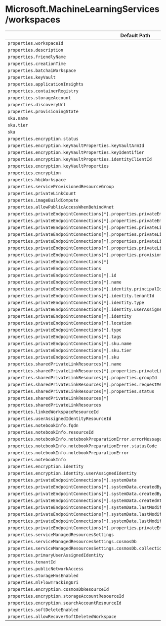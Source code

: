 # Microsoft.MachineLearningServices/workspaces

| Default Path | Alias |
|---|---|
| `properties.workspaceId` | `Microsoft.MachineLearningServices/workspaces/workspaceId` |
| `properties.description` | `Microsoft.MachineLearningServices/workspaces/description` |
| `properties.friendlyName` | `Microsoft.MachineLearningServices/workspaces/friendlyName` |
| `properties.creationTime` | `Microsoft.MachineLearningServices/workspaces/creationTime` |
| `properties.batchaiWorkspace` | `Microsoft.MachineLearningServices/workspaces/batchaiWorkspace` |
| `properties.keyVault` | `Microsoft.MachineLearningServices/workspaces/keyVault` |
| `properties.applicationInsights` | `Microsoft.MachineLearningServices/workspaces/applicationInsights` |
| `properties.containerRegistry` | `Microsoft.MachineLearningServices/workspaces/containerRegistry` |
| `properties.storageAccount` | `Microsoft.MachineLearningServices/workspaces/storageAccount` |
| `properties.discoveryUrl` | `Microsoft.MachineLearningServices/workspaces/discoveryUrl` |
| `properties.provisioningState` | `Microsoft.MachineLearningServices/workspaces/provisioningState` |
| `sku.name` | `Microsoft.MachineLearningServices/workspaces/sku.name` |
| `sku.tier` | `Microsoft.MachineLearningServices/workspaces/sku.tier` |
| `sku` | `Microsoft.MachineLearningServices/workspaces/sku` |
| `properties.encryption.status` | `Microsoft.MachineLearningServices/workspaces/encryption.status` |
| `properties.encryption.keyVaultProperties.keyVaultArmId` | `Microsoft.MachineLearningServices/workspaces/encryption.keyVaultProperties.keyVaultArmId` |
| `properties.encryption.keyVaultProperties.keyIdentifier` | `Microsoft.MachineLearningServices/workspaces/encryption.keyVaultProperties.keyIdentifier` |
| `properties.encryption.keyVaultProperties.identityClientId` | `Microsoft.MachineLearningServices/workspaces/encryption.keyVaultProperties.identityClientId` |
| `properties.encryption.keyVaultProperties` | `Microsoft.MachineLearningServices/workspaces/encryption.keyVaultProperties` |
| `properties.encryption` | `Microsoft.MachineLearningServices/workspaces/encryption` |
| `properties.hbiWorkspace` | `Microsoft.MachineLearningServices/workspaces/hbiWorkspace` |
| `properties.serviceProvisionedResourceGroup` | `Microsoft.MachineLearningServices/workspaces/serviceProvisionedResourceGroup` |
| `properties.privateLinkCount` | `Microsoft.MachineLearningServices/workspaces/privateLinkCount` |
| `properties.imageBuildCompute` | `Microsoft.MachineLearningServices/workspaces/imageBuildCompute` |
| `properties.allowPublicAccessWhenBehindVnet` | `Microsoft.MachineLearningServices/workspaces/allowPublicAccessWhenBehindVnet` |
| `properties.privateEndpointConnections[*].properties.privateEndpoint.id` | `Microsoft.MachineLearningServices/workspaces/privateEndpointConnections[*].privateEndpoint.id` |
| `properties.privateEndpointConnections[*].properties.privateEndpoint` | `Microsoft.MachineLearningServices/workspaces/privateEndpointConnections[*].privateEndpoint` |
| `properties.privateEndpointConnections[*].properties.privateLinkServiceConnectionState.status` | `Microsoft.MachineLearningServices/workspaces/privateEndpointConnections[*].privateLinkServiceConnectionState.status` |
| `properties.privateEndpointConnections[*].properties.privateLinkServiceConnectionState.description` | `Microsoft.MachineLearningServices/workspaces/privateEndpointConnections[*].privateLinkServiceConnectionState.description` |
| `properties.privateEndpointConnections[*].properties.privateLinkServiceConnectionState.actionsRequired` | `Microsoft.MachineLearningServices/workspaces/privateEndpointConnections[*].privateLinkServiceConnectionState.actionsRequired` |
| `properties.privateEndpointConnections[*].properties.privateLinkServiceConnectionState` | `Microsoft.MachineLearningServices/workspaces/privateEndpointConnections[*].privateLinkServiceConnectionState` |
| `properties.privateEndpointConnections[*].properties.provisioningState` | `Microsoft.MachineLearningServices/workspaces/privateEndpointConnections[*].provisioningState` |
| `properties.privateEndpointConnections[*]` | `Microsoft.MachineLearningServices/workspaces/privateEndpointConnections[*]` |
| `properties.privateEndpointConnections` | `Microsoft.MachineLearningServices/workspaces/privateEndpointConnections` |
| `properties.privateEndpointConnections[*].id` | `Microsoft.MachineLearningServices/workspaces/privateEndpointConnections[*].id` |
| `properties.privateEndpointConnections[*].name` | `Microsoft.MachineLearningServices/workspaces/privateEndpointConnections[*].name` |
| `properties.privateEndpointConnections[*].identity.principalId` | `Microsoft.MachineLearningServices/workspaces/privateEndpointConnections[*].identity.principalId` |
| `properties.privateEndpointConnections[*].identity.tenantId` | `Microsoft.MachineLearningServices/workspaces/privateEndpointConnections[*].identity.tenantId` |
| `properties.privateEndpointConnections[*].identity.type` | `Microsoft.MachineLearningServices/workspaces/privateEndpointConnections[*].identity.type` |
| `properties.privateEndpointConnections[*].identity.userAssignedIdentities` | `Microsoft.MachineLearningServices/workspaces/privateEndpointConnections[*].identity.userAssignedIdentities` |
| `properties.privateEndpointConnections[*].identity` | `Microsoft.MachineLearningServices/workspaces/privateEndpointConnections[*].identity` |
| `properties.privateEndpointConnections[*].location` | `Microsoft.MachineLearningServices/workspaces/privateEndpointConnections[*].location` |
| `properties.privateEndpointConnections[*].type` | `Microsoft.MachineLearningServices/workspaces/privateEndpointConnections[*].type` |
| `properties.privateEndpointConnections[*].tags` | `Microsoft.MachineLearningServices/workspaces/privateEndpointConnections[*].tags` |
| `properties.privateEndpointConnections[*].sku.name` | `Microsoft.MachineLearningServices/workspaces/privateEndpointConnections[*].sku.name` |
| `properties.privateEndpointConnections[*].sku.tier` | `Microsoft.MachineLearningServices/workspaces/privateEndpointConnections[*].sku.tier` |
| `properties.privateEndpointConnections[*].sku` | `Microsoft.MachineLearningServices/workspaces/privateEndpointConnections[*].sku` |
| `properties.sharedPrivateLinkResources[*].name` | `Microsoft.MachineLearningServices/workspaces/sharedPrivateLinkResources[*].name` |
| `properties.sharedPrivateLinkResources[*].properties.privateLinkResourceId` | `Microsoft.MachineLearningServices/workspaces/sharedPrivateLinkResources[*].privateLinkResourceId` |
| `properties.sharedPrivateLinkResources[*].properties.groupId` | `Microsoft.MachineLearningServices/workspaces/sharedPrivateLinkResources[*].groupId` |
| `properties.sharedPrivateLinkResources[*].properties.requestMessage` | `Microsoft.MachineLearningServices/workspaces/sharedPrivateLinkResources[*].requestMessage` |
| `properties.sharedPrivateLinkResources[*].properties.status` | `Microsoft.MachineLearningServices/workspaces/sharedPrivateLinkResources[*].status` |
| `properties.sharedPrivateLinkResources[*]` | `Microsoft.MachineLearningServices/workspaces/sharedPrivateLinkResources[*]` |
| `properties.sharedPrivateLinkResources` | `Microsoft.MachineLearningServices/workspaces/sharedPrivateLinkResources` |
| `properties.linkedWorkspaceResourceId` | `Microsoft.MachineLearningServices/workspaces/linkedWorkspaces.linkedWorkspaceResourceId` |
| `properties.userAssignedIdentityResourceId` | `Microsoft.MachineLearningServices/workspaces/linkedWorkspaces.userAssignedIdentityResourceId` |
| `properties.notebookInfo.fqdn` | `Microsoft.MachineLearningServices/workspaces/notebookInfo.fqdn` |
| `properties.notebookInfo.resourceId` | `Microsoft.MachineLearningServices/workspaces/notebookInfo.resourceId` |
| `properties.notebookInfo.notebookPreparationError.errorMessage` | `Microsoft.MachineLearningServices/workspaces/notebookInfo.notebookPreparationError.errorMessage` |
| `properties.notebookInfo.notebookPreparationError.statusCode` | `Microsoft.MachineLearningServices/workspaces/notebookInfo.notebookPreparationError.statusCode` |
| `properties.notebookInfo.notebookPreparationError` | `Microsoft.MachineLearningServices/workspaces/notebookInfo.notebookPreparationError` |
| `properties.notebookInfo` | `Microsoft.MachineLearningServices/workspaces/notebookInfo` |
| `properties.encryption.identity` | `Microsoft.MachineLearningServices/workspaces/encryption.identity` |
| `properties.encryption.identity.userAssignedIdentity` | `Microsoft.MachineLearningServices/workspaces/encryption.identity.userAssignedIdentity` |
| `properties.privateEndpointConnections[*].systemData` | `Microsoft.MachineLearningServices/workspaces/privateEndpointConnections[*].systemData` |
| `properties.privateEndpointConnections[*].systemData.createdBy` | `Microsoft.MachineLearningServices/workspaces/privateEndpointConnections[*].systemData.createdBy` |
| `properties.privateEndpointConnections[*].systemData.createdByType` | `Microsoft.MachineLearningServices/workspaces/privateEndpointConnections[*].systemData.createdByType` |
| `properties.privateEndpointConnections[*].systemData.createdAt` | `Microsoft.MachineLearningServices/workspaces/privateEndpointConnections[*].systemData.createdAt` |
| `properties.privateEndpointConnections[*].systemData.lastModifiedBy` | `Microsoft.MachineLearningServices/workspaces/privateEndpointConnections[*].systemData.lastModifiedBy` |
| `properties.privateEndpointConnections[*].systemData.lastModifiedByType` | `Microsoft.MachineLearningServices/workspaces/privateEndpointConnections[*].systemData.lastModifiedByType` |
| `properties.privateEndpointConnections[*].systemData.lastModifiedAt` | `Microsoft.MachineLearningServices/workspaces/privateEndpointConnections[*].systemData.lastModifiedAt` |
| `properties.privateEndpointConnections[*].properties.privateEndpoint.subnetArmId` | `Microsoft.MachineLearningServices/workspaces/privateEndpointConnections[*].privateEndpoint.subnetArmId` |
| `properties.serviceManagedResourcesSettings` | `Microsoft.MachineLearningServices/workspaces/serviceManagedResourcesSettings` |
| `properties.serviceManagedResourcesSettings.cosmosDb` | `Microsoft.MachineLearningServices/workspaces/serviceManagedResourcesSettings.cosmosDb` |
| `properties.serviceManagedResourcesSettings.cosmosDb.collectionsThroughput` | `Microsoft.MachineLearningServices/workspaces/serviceManagedResourcesSettings.cosmosDb.collectionsThroughput` |
| `properties.primaryUserAssignedIdentity` | `Microsoft.MachineLearningServices/workspaces/primaryUserAssignedIdentity` |
| `properties.tenantId` | `Microsoft.MachineLearningServices/workspaces/tenantId` |
| `properties.publicNetworkAccess` | `Microsoft.MachineLearningServices/workspaces/publicNetworkAccess` |
| `properties.storageHnsEnabled` | `Microsoft.MachineLearningServices/workspaces/storageHnsEnabled` |
| `properties.mlFlowTrackingUri` | `Microsoft.MachineLearningServices/workspaces/mlFlowTrackingUri` |
| `properties.encryption.cosmosDbResourceId` | `Microsoft.MachineLearningServices/workspaces/encryption.cosmosDbResourceId` |
| `properties.encryption.storageAccountResourceId` | `Microsoft.MachineLearningServices/workspaces/encryption.storageAccountResourceId` |
| `properties.encryption.searchAccountResourceId` | `Microsoft.MachineLearningServices/workspaces/encryption.searchAccountResourceId` |
| `properties.softDeleteEnabled` | `Microsoft.MachineLearningServices/workspaces/softDeleteEnabled` |
| `properties.allowRecoverSoftDeletedWorkspace` | `Microsoft.MachineLearningServices/workspaces/allowRecoverSoftDeletedWorkspace` |

